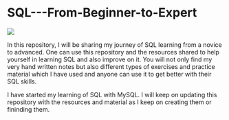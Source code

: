 # SQL---From-Beginner-to-Expert
![](https://www.getsoftwareservice.com/wp-content/uploads/2015/05/SQL-Training.png)


In this repository, I will be sharing my journey of SQL learning from a novice to advanced. One can use this repository and the resources shared to help yourself in learning SQL and also improve on it. You will not only find my very hand written notes but also different types of exercises and practice material which I have used and anyone can use it to get better with their SQL skills.

I have started my learning of SQL with MySQL. I will keep on updating this repository with the resources and material as I keep on creating them or fininding them. 
